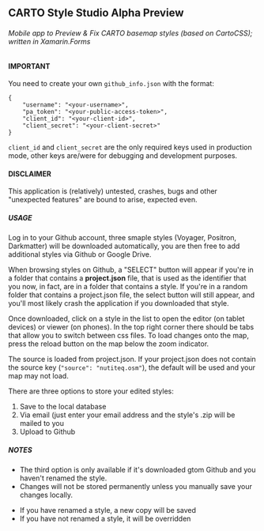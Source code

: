 ## CARTO Style Studio Alpha Preview

###### Mobile app to Preview & Fix CARTO basemap styles (based on CartoCSS); written in Xamarin.Forms

#### IMPORTANT

You need to create your own `github_info.json` with the format:

```
{
	"username": "<your-username>",
	"pa_token": "<your-public-access-token>",
	"client_id": "<your-client-id>",
	"client_secret": "<your-client-secret>"
}
```

`client_id` and `client_secret` are the only required keys used in production mode, other keys are/were for debugging and development purposes.

#### DISCLAIMER

This application is (relatively) untested, crashes, bugs and other "unexpected features" are bound to arise, expected even.

##### USAGE
Log in to your Github account, three smaple styles (Voyager, Positron, Darkmatter) will be downloaded automatically,
you are then free to add additional styles via Github or Google Drive.

When browsing styles on Github, a "SELECT" button will appear if you're in a folder that contains a **project.json** file, that is used as the identifier that you now, in fact, are in a folder that contains a style. If you're in a random folder that contains a project.json file, the select button will still appear, and you'll most likely crash the application if you downloaded that style.

Once downloaded, click on a style in the list to open the editor (on tablet devices) or viewer (on phones). In the top right corner there should be tabs that allow you to switch between css files. To load changes onto the map, press the reload button on the map below the zoom indicator.

The source is loaded from project.json. If your project.json does not contain the source key (`"source": "nutiteq.osm"`), the default will be used and your map may not load.

There are three options to store your edited styles:

1. Save to the local database
2. Via email (just enter your email address and the style's .zip will be mailed to you
3. Upload to Github

##### NOTES

* The third option is only available if it's downloaded gtom Github and you haven't renamed the style.
* Changes will not be stored permanently unless you manually save your changes locally.
 - If you have renamed a style, a new copy will be saved
 - If you have not renamed a style, it will be overridden
